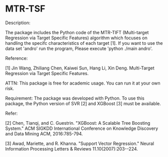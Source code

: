 # MTR-TSF
Description: 

The package includes the Python code of the MTR-TIFT (Multi-target Regression via Target Specific Features) algorithm which focuses on handling the specifc characteristics of each target  [1]. If you want to use the data set 'andro' run the program, Please execute 'python ./main andro'.

Reference: 

[1] Jin Wang, Zhiliang Chen, Kaiwei Sun, Hang Li, Xin Deng. Multi-Target Regression via Target Specific Features.

ATTN: This package is free for academic usage. You can run it at your own risk.

Requirement: The package was developed with Python. To use this package, the Python version of SVR [2] and XGBoost [3] must be available. 

Refer:

[2] Chen, Tianqi, and C. Guestrin. "XGBoost: A Scalable Tree Boosting System." ACM SIGKDD International Conference on Knowledge Discovery and Data Mining ACM, 2016:785-794.

[3] Awad, Mariette, and R. Khanna. "Support Vector Regression." Neural Information Processing Letters & Reviews 11.10(2007):203--224.